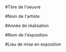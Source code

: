 #Titre de l'oeuvre

#Nom de l'artiste

#Année de réalisation

#Nom de l'exposition

#Lieu de mise en exposition 
